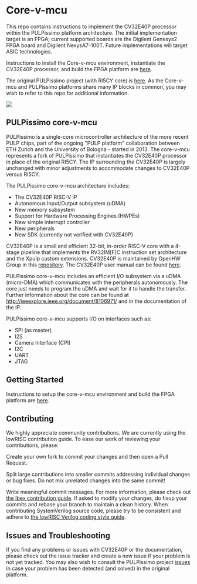 # Core-v-mcu 

This repo contains instructions to implement the CV32E40P processor within the PULPissimo platform
architecture. The initial implementation target is an FPGA; current supported boards are the Digilent 
Genesys2 FPGA board and Digilent NexysA7-100T. Future implementations will target ASIC technologies.

Instructions to install the Core-v-mcu environment, instantiate the CV32E40P processor, and
build the FPGA platform are [here](https://github.com/openhwgroup/core-v-mcu/tree/master/fpga).

The original PULPissimo project (with RI5CY core)  is [here](https://github.com/pulp-platform/pulpissimo).
As the Core-v-mcu and PULPissimo platforms share many IP blocks in common, you may wish to refer to
this repo for additional information.


![](doc/core-v-mcu_architecture.png)

## PULPissimo core-v-mcu

PULPissimo is a single-core microcontroller architecture of the more recent PULP chips,
part of the ongoing "PULP platform" collaboration between ETH Zurich and the
University of Bologna - started in 2013. The core-v-mcu represents a fork of PULPissimo that
instantiates the CV32E40P processor in place of the original RI5CY. The IP surrounding the
CV32E40P is largely unchanged with minor adjustments to accommodate changes to CV32E40P versus
RI5CY.
 
The PULPissimo core-v-mcu architecture includes:

- The CV32E40P RISC-V IP
- Autonomous Input/Output subsystem (uDMA)
- New memory subsystem
- Support for Hardware Processing Engines (HWPEs)
- New simple interrupt controller
- New peripherals
- New SDK (currently not verified with CV32E40P)

CV32E40P is a small and efficient 32-bit, in-order RISC-V core with a 4-stage
pipeline that implements the RV32IM[F]C instruction set architecture and the
Xpulp custom extensions. CV32E40P is maintained by OpenHW Group in this [repository](https://github.com/openhwgroup/cv32e40p0).
The CV32E40P user manual can be found [here](https://github.com/openhwgroup/core-v-docs/tree/master/cores/cv32e40p).
 
PULPissimo core-v-mcu includes an efficient I/O subsystem via a uDMA (micro-DMA) which
communicates with the peripherals autonomously. The core just needs to program
the uDMA and wait for it to handle the transfer.
Further information about the core can be found at
http://ieeexplore.ieee.org/document/8106971/
and in the documentation of the IP.

PULPissimo core-v-mcu supports I/O on interfaces such as:

- SPI (as master)
- I2S
- Camera Interface (CPI)
- I2C
- UART
- JTAG

## Getting Started

Instructions to setup the core-v-mcu environment and build the FPGA platform are [here](https://github.com/openhwgroup/core-v-mcu/tree/master/fpga).

## Contributing

We highly appreciate community contributions. We are currently using the lowRISC contribution guide. To ease our work of reviewing your contributions, please:

Create your own fork to commit your changes and then open a Pull Request.

Split large contributions into smaller commits addressing individual changes or bug fixes. Do not mix unrelated changes into the same commit!

Write meaningful commit messages. For more information, please check out [the Ibex contribution guide](https://github.com/lowrisc/ibex/blob/master/CONTRIBUTING.md).
If asked to modify your changes, do fixup your commits and rebase your branch to maintain a clean history.
When contributing SystemVerilog source code, please try to be consistent and adhere to [the lowRISC Verilog coding style guide](https://github.com/lowRISC/style-guides/blob/master/VerilogCodingStyle.md).


## Issues and Troubleshooting

If you find any problems or issues with CV32E40P or the documentation, please check out the issue tracker and create a new issue if your problem is not yet tracked. You may also wish to consult the PULPissimo project [issues](https://github.com/pulp-platform/pulpissimo/issues) in case your problem has been detected (and solved) in the original platform.

